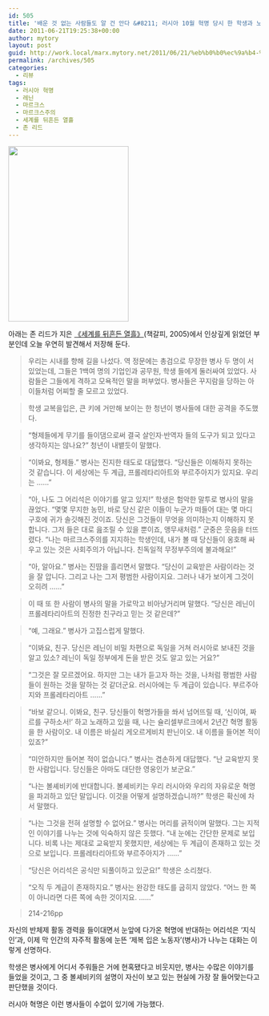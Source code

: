 ```yaml
---
id: 505
title: '배운 것 없는 사람들도 알 건 안다 &#8211; 러시아 10월 혁명 당시 한 학생과 노동자의 논쟁'
date: 2011-06-21T19:25:38+00:00
author: mytory
layout: post
guid: http://work.local/marx.mytory.net/2011/06/21/%eb%b0%b0%ec%9a%b4-%ea%b2%83-%ec%97%86%eb%8a%94-%ec%82%ac%eb%9e%8c%eb%93%a4%eb%8f%84-%ec%95%8c-%ea%b1%b4-%ec%95%88%eb%8b%a4-%eb%9f%ac%ec%8b%9c%ec%95%84-10%ec%9b%94-%ed%98%81%eb%aa%85-%eb%8b%b9/
permalink: /archives/505
categories:
  - 리뷰
tags:
  - 러시아 혁명
  - 레닌
  - 마르크스
  - 마르크스주의
  - 세계를 뒤흔든 열흘
  - 존 리드
---
```

<img src="http://work.local/marx.mytory.net/wp-content/uploads/1/cfile29.uf.145174574E00EFFC1658DE.jpg" class="aligncenter" width="240" height="350" alt="" filename="cfile29.uf.145174574E00EFFC1658DE.jpg" filemime="" />


  


아래는 존 리드가 지은&nbsp;<A title="[http://www.wspaper.org/article/2208]로 이동합니다." href="http://www.wspaper.org/article/2208" target=_blank>《세계를 뒤흔든 열흘》</A>(책갈피, 2005)에서 인상깊게 읽었던 부분인데 오늘 우연히 발견해서 저장해 둔다.


  


> 
  
> 
> 
> 우리는 시내를 향해 길을 나섰다. 역 정문에는 총검으로 무장한 병사 두 명이 서 있었는데, 그들은 1백여 명의 기업인과 공무원, 학생 들에게 둘러싸여 있었다. 사람들은 그들에게 격하고 모욕적인 말을 퍼부었다. 병사들은 꾸지람을 당하는 아이들처럼 어찌할 줄 모르고 있었다.
> 
> 
  
> 
> 
> 학생 교복을입은, 큰 키에 거만해 보이는 한 청년이 병사들에 대한 공격을 주도했다.
> 
> 
  
> 
> 
> “형제들에게 무기를 들이댐으로써 결국 살인자·반역자 들의 도구가 되고 있다고 생각하지는 않나요?” 청년이 내뱉듯이 말했다.
> 
> 
  
> 
> 
> “이봐요, 형제들.” 병사는 진지한 태도로 대답했다. “당신들은 이해하지 못하는 것 같습니다. 이 세상에는 두 계급, 프롤레타리아트와 부르주아지가 있지요. 우리는 ……”
> 
> 
  
> 
> 
> “아, 나도 그 어리석은 이야기를 알고 있지!” 학생은 험악한 말투로 병사의 말을 끊었다. “몇몇 무지한 농민, 바로 당신 같은 이들이 누군가 떠들어 대는 몇 마디 구호에 귀가 솔깃해진 것이죠. 당신은 그것들이 무엇을 의미하는지 이해하지 못합니다. 그저 들은 대로 읊조릴 수 있을 뿐이죠, 앵무새처럼.” 군중은 웃음을 터뜨렸다. “나는 마르크스주의를 지지하는 학생인데, 내가 볼 때 당신들이 옹호해 싸우고 있는 것은 사회주의가 아닙니다. 친독일적 무정부주의에 불과해요!”
> 
> 
  
> 
> 
> “아, 알아요.” 병사는 진땀을 흘리면서 말했다. “당신이 교육받은 사람이라는 것을 잘 압니다. 그리고 나는 그저 평범한 사람이지요. 그러나 내가 보이게 그것이 오히려 ……”
> 
> 
  
> 
> 
> 이 때 또 한 사람이 병사의 말을 가로막고 비아냥거리며 말했다. “당신은 레닌이 프롤레타리아트의 진정한 친구라고 믿는 것 같은데?”
> 
> 
  
> 
> 
> “예, 그래요.” 병사가 고집스럽게 말했다.
> 
> 
  
> 
> 
> “이봐요, 친구. 당신은 레닌이 비밀 차편으로 독일을 거쳐 러시아로 보내진 것을 알고 있소? 레닌이 독일 정부에게 돈을 받은 것도 알고 있는 거요?”
> 
> 
  
> 
> 
> “그것은 잘 모르겠어요. 하지만 그는 내가 듣고자 하는 것을, 나처럼 평범한 사람들이 원하는 것을 말하는 것 같더군요. 러시아에는 두 계급이 있습니다. 부르주아지와 프롤레타리아트 ……”
> 
> 
  
> 
> 
> “바보 같으니. 이봐요, 친구. 당신들이 혁명가들을 쏴서 넘어뜨릴 때, ‘신이여, 짜르를 구하소서!’ 하고 노래하고 있을 때, 나는 슐리셀부르크에서 2년간 혁명 활동을 한 사람이오. 내 이름은 바실리 게오르게비치 판닌이오. 내 이름을 들어본 적이 있죠?”
> 
> 
  
> 
> 
> “미안하지만 들어본 적이 없습니다.” 병사는 겸손하게 대답했다. “난 교육받지 못한 사람입니다. 당신들은 아마도 대단한 영웅인가 보군요.”
> 
> 
  
> 
> 
> “나는 볼셰비키에 반대합니다. 볼셰비키는 우리 러시아와 우리의 자유로운 혁명을 파괴하고 있단 말입니다. 이것을 어떻게 설명하겠습니까?” 학생은 확신에 차서 말했다.
> 
> 
  
> 
> 
> “나는 그것을 전혀 설명할 수 없어요.” 병사는 머리를 긁적이며 말했다. 그는 지적인 이야기를 나누는 것에 익숙하지 않은 듯했다. “내 눈에는 간단한 문제로 보입니다. 비록 나는 제대로 교육받지 못했지만, 세상에는 두 계급이 존재하고 있는 것으로 보입니다. 프롤레타리아트와 부르주아지가 ……”
> 
> 
  
> 
> 
> “당신은 어리석은 공식만 되풀이하고 있군요!” 학생은 소리쳤다.
> 
> 
  
> 
> 
> “오직 두 계급이 존재하지요.” 병사는 완강한 태도를 굽히지 않았다. “어느 한 쪽이 아니라면 다른 쪽에 속한 것이지요. ……”
> 
> 
  
> 
> 
> 214-216pp


  


자신의&nbsp;반체제 활동 경력을 들이대면서 눈앞에 다가온 혁명에 반대하는 어리석은 ‘지식인’과, 이제 막 인간의 자주적 활동에 눈뜬 ‘제복 입은 노동자’(병사)가 나누는 대화는 이렇게 선명하다.


  


학생은 병사에게 어디서 주워들은 거에 현혹됐다고 비웃지만, 병사는 수많은 이야기를 들었을 것이고, 그 중 볼셰비키의 설명이 자신이 보고 있는 현실에 가장 잘 들어맞는다고 판단했을 것이다.


  


러시아 혁명은 이런 병사들이 수없이 있기에 가능했다.